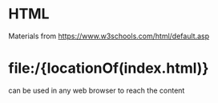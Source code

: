# HTML
Materials from 
https://www.w3schools.com/html/default.asp
# file:/{locationOf(index.html)} 
can be used in any web browser to reach the content
 
